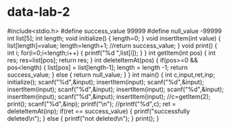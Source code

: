# data-lab-2

#include<stdio.h>
#define success_value 99999
#define null_value -99999
int list[5];
int length;
void initialize()
{
    length=0;
}
void insertItem(int value)
{
    list[length]=value;
    length=length+1;
    //return success_value;
}
void print()
{
    int i;
    for(i=0;i<length;i++)
    {
        printf("%d ",list[i]);
    }
}
int getItem(int pos)
{
int res;
res=list[pos];
return res;
}
int deleteItemAt(pos)
{
    if(pos>=0 && pos<length)
    {
    list[pos] = list[length-1];
    length = length -1;
    return success_value;
    }
    else
    {
        return null_value;
    }
}
int main()
{
    int c,input,ret,inp;
    initialize();
    scanf("%d",&input);
    insertItem(input);
    scanf("%d",&input);
    insertItem(input);
    scanf("%d",&input);
    insertItem(input);
    scanf("%d",&input);
    insertItem(input);
    scanf("%d",&input);
    insertItem(input);
    //c=getItem(2);
    print();
    scanf("%d",&inp);
    printf("\n");
    //printf("%d",c);
    ret = deleteItemAt(inp);
    if(ret == success_value)
    {
        printf("successfully deleted\n");
    }
        else
        {
            printf("not deleted\n");
        }
        print();
}
